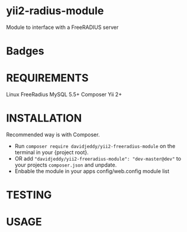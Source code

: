 # yii2-radius-module

Module to interface with a FreeRADIUS server


# Badges


# REQUIREMENTS

Linux
FreeRadius
MySQL 5.5+
Composer
Yii 2+


# INSTALLATION

Recommended way is with Composer.
 + Run `composer require davidjeddy/yii2-freeradius-module` on the terminal in your {project root}.
 + OR add `"davidjeddy/yii2-freeradius-module": "dev-master@dev"` to your projects `composer.json` and unpdate.
 + Enbable the module in your apps config/web.config module list


# TESTING


# USAGE


